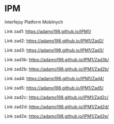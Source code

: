 # IPM
Interfejsy Platform Mobilnych

Link zad1:
https://adamo198.github.io/IPM1/

Link zad2:
https://adamo198.github.io/IPM1/Zad2/

Link zad3:
https://adamo198.github.io/IPM1/Zad3/

Link zad3b:
https://adamo198.github.io/IPM1/Zad3b/

Link zad2b:
https://adamo198.github.io/IPM1/Zad2b/

Link zad4:
https://adamo198.github.io/IPM1/Zad4/

Link zad5:
https://adamo198.github.io/IPM1/Zad5/

Link zad2c:
https://adamo198.github.io/IPM1/Zad2c/

Link zad2d:
https://adamo198.github.io/IPM1/Zad2d/

Link zad2e:
https://adamo198.github.io/IPM1/Zad2e/
